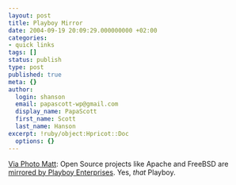 ```yaml
---
layout: post
title: Playboy Mirror
date: 2004-09-19 20:09:29.000000000 +02:00
categories:
- quick links
tags: []
status: publish
type: post
published: true
meta: {}
author:
  login: shanson
  email: papascott-wp@gmail.com
  display_name: PapaScott
  first_name: Scott
  last_name: Hanson
excerpt: !ruby/object:Hpricot::Doc
  options: {}
---
```

<p><a href="http://photomatt.net/2004/09/18/apache-playboy/">Via Photo Matt</a>: Open Source projects like Apache and FreeBSD are <a href="http://mirrors.playboy.com/">mirrored by Playboy Enterprises</a>. Yes, <em>that</em> Playboy.</p>
